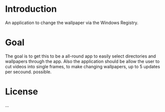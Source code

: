 # Introduction
An application to change the wallpaper via the Windows Registry.

# Goal
The goal is to get this to be a all-round app to easily select directories and wallpapers through the app.
Also the application should be allow the user to cut videos into single frames, to make changing wallpapers, up to 5 updates per secound. possible.

# License
...

